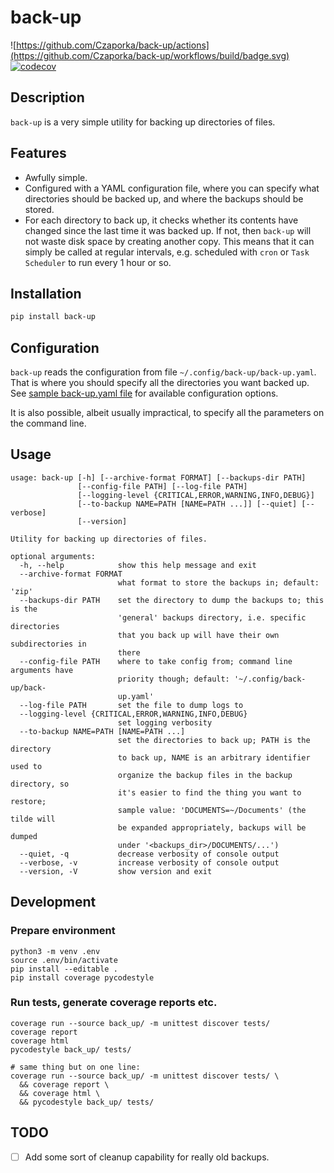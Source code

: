 # back-up
![https://github.com/Czaporka/back-up/actions](https://github.com/Czaporka/back-up/workflows/build/badge.svg)
[![codecov](https://codecov.io/gh/Czaporka/back-up/branch/master/graph/badge.svg)](https://codecov.io/gh/Czaporka/back-up)

## Description
`back-up` is a very simple utility for backing up directories of files.

## Features
- Awfully simple.
- Configured with a YAML configuration file, where you can specify what directories
  should be backed up, and where the backups should be stored.
- For each directory to back up, it checks whether its contents have changed since
  the last time it was backed up. If not, then `back-up` will not waste disk space
  by creating another copy. This means that it can simply be called at regular
  intervals, e.g. scheduled with `cron` or `Task Scheduler` to run every 1 hour or so.

## Installation
```bash
pip install back-up
```

## Configuration
`back-up` reads the configuration from file `~/.config/back-up/back-up.yaml`. That is where you should specify all the directories you want backed up. See [sample back-up.yaml file](https://github.com/Czaporka/back-up/blob/master/back-up.yaml) for available configuration options.

It is also possible, albeit usually impractical, to specify all the parameters on the command line.

## Usage
```
usage: back-up [-h] [--archive-format FORMAT] [--backups-dir PATH]
               [--config-file PATH] [--log-file PATH]
               [--logging-level {CRITICAL,ERROR,WARNING,INFO,DEBUG}]
               [--to-backup NAME=PATH [NAME=PATH ...]] [--quiet] [--verbose]
               [--version]

Utility for backing up directories of files.

optional arguments:
  -h, --help            show this help message and exit
  --archive-format FORMAT
                        what format to store the backups in; default: 'zip'
  --backups-dir PATH    set the directory to dump the backups to; this is the
                        'general' backups directory, i.e. specific directories
                        that you back up will have their own subdirectories in
                        there
  --config-file PATH    where to take config from; command line arguments have
                        priority though; default: '~/.config/back-up/back-
                        up.yaml'
  --log-file PATH       set the file to dump logs to
  --logging-level {CRITICAL,ERROR,WARNING,INFO,DEBUG}
                        set logging verbosity
  --to-backup NAME=PATH [NAME=PATH ...]
                        set the directories to back up; PATH is the directory
                        to back up, NAME is an arbitrary identifier used to
                        organize the backup files in the backup directory, so
                        it's easier to find the thing you want to restore;
                        sample value: 'DOCUMENTS=~/Documents' (the tilde will
                        be expanded appropriately, backups will be dumped
                        under '<backups_dir>/DOCUMENTS/...')
  --quiet, -q           decrease verbosity of console output
  --verbose, -v         increase verbosity of console output
  --version, -V         show version and exit
```

## Development
### Prepare environment
```
python3 -m venv .env
source .env/bin/activate
pip install --editable .
pip install coverage pycodestyle
```
### Run tests, generate coverage reports etc.
```
coverage run --source back_up/ -m unittest discover tests/
coverage report
coverage html
pycodestyle back_up/ tests/

# same thing but on one line:
coverage run --source back_up/ -m unittest discover tests/ \
  && coverage report \
  && coverage html \
  && pycodestyle back_up/ tests/
```

## TODO
- [ ] Add some sort of cleanup capability for really old backups.
